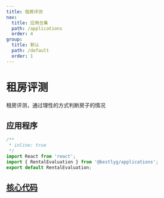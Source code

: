 ```yaml
---
title: 租房评测
nav:
  title: 应用合集
  path: /applications
  order: 4
group:
  title: 默认
  path: /default
  order: 1
---
```


# 租房评测

租房评测，通过理性的方式判断房子的情况

## 应用程序

```jsx
/**
 * inline: true
 */
import React from 'react';
import { RentalEvaluation } from '@bestlyg/applications';
export default RentalEvaluation;
```

## [核心代码](https://gitee.com/bestlyg/bestlyg/tree/master/packages/applications/src/RentalEvaluation/index.tsx)
